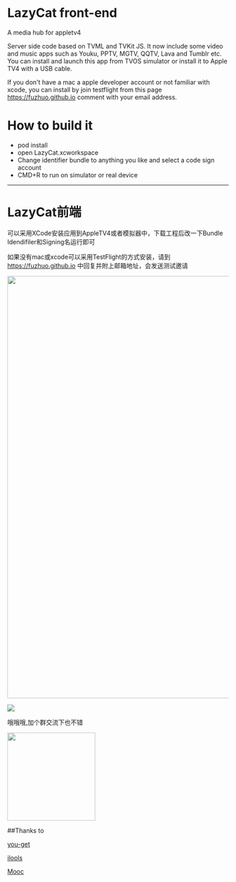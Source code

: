 # LazyCat front-end

A media hub for appletv4

Server side code based on TVML and TVKit JS. It now include some video and music apps such as Youku, PPTV, MGTV, QQTV, Lava and Tumblr etc. You can install and launch this app from TVOS simulator or install it to Apple TV4 with a USB cable.

If you don't have a mac a apple developer account or not familiar with xcode, you can install by join testflight from this page https://fuzhuo.github.io comment with your email address.

# How to build it

+ pod install
+ open LazyCat.xcworkspace
+ Change identifier bundle to anything you like and select a code sign account
+ CMD+R to run on simulator or real device

---

# LazyCat前端
可以采用XCode安装应用到AppleTV4或者模拟器中，下载工程后改一下Bundle Idendifiler和Signing名运行即可

如果没有mac或xcode可以采用TestFlight的方式安装，请到 https://fuzhuo.github.io 中回复并附上邮箱地址，会发送测试邀请

<img src="https://p1.bqimg.com/567571/9d672deb8cb0d7ff.png" width="960"/>

![](https://fuzhuo.github.io/icons/homepage.png)

哦哦哦,加个群交流下也不错

<img src="https://p1.bqimg.com/567571/63dab6eb96777a8d.jpg" width="200" />

##Thanks to

[you-get](https://github.com/soimort/you-get)

[ilools](http://www.ilools.com)

[Mooc](https://github.com/asdsjw/Mooc)
